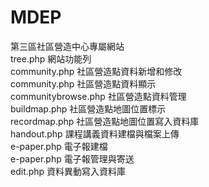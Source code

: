 # MDEP
第三區社區營造中心專屬網站</br>
tree.php 網站功能列</br>
community.php 社區營造點資料新增和修改</br>
community.php 社區營造點資料顯示</br>
communitybrowse.php 社區營造點資料管理</br>
buildmap.php 社區營造點地圖位置標示</br>
recordmap.php 社區營造點地圖位置寫入資料庫</br>
handout.php 課程講義資料建檔與檔案上傳</br>
e-paper.php 電子報建檔</br>
e-paper.php 電子報管理與寄送</br>
edit.php 資料異動寫入資料庫
